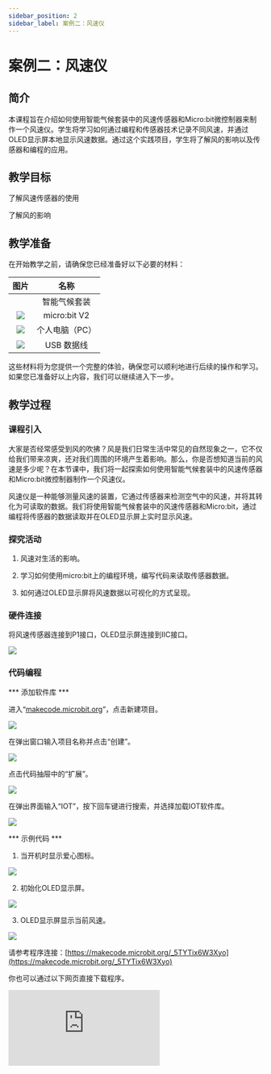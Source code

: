 ```yaml
---
sidebar_position: 2
sidebar_label: 案例二：风速仪
---
```


# 案例二：风速仪

## 简介

本课程旨在介绍如何使用智能气候套装中的风速传感器和Micro:bit微控制器来制作一个风速仪。学生将学习如何通过编程和传感器技术记录不同风速，并通过OLED显示屏本地显示风速数据。通过这个实践项目，学生将了解风的影响以及传感器和编程的应用。

## 教学目标

了解风速传感器的使用

了解风的影响

## 教学准备

在开始教学之前，请确保您已经准备好以下必要的材料：

| 图片 | 名称 |
| :-: | :-: |
|  | 智能气候套装 |
| ![](./images/microbit-smart-climate-kit-case-01-03.png) | micro:bit V2 |
| ![](./images/microbit-smart-climate-kit-case-01-04.png) | 个人电脑（PC） |
| ![](./images/microbit-smart-climate-kit-case-01-05.png) | USB 数据线 |

这些材料将为您提供一个完整的体验，确保您可以顺利地进行后续的操作和学习。如果您已准备好以上内容，我们可以继续进入下一步。

## 教学过程

### 课程引入

大家是否经常感受到风的吹拂？风是我们日常生活中常见的自然现象之一，它不仅给我们带来凉爽，还对我们周围的环境产生着影响。那么，你是否想知道当前的风速是多少呢？在本节课中，我们将一起探索如何使用智能气候套装中的风速传感器和Micro:bit微控制器制作一个风速仪。

风速仪是一种能够测量风速的装置，它通过传感器来检测空气中的风速，并将其转化为可读取的数据。我们将使用智能气候套装中的风速传感器和Micro:bit，通过编程将传感器的数据读取并在OLED显示屏上实时显示风速。

### 探究活动

1. 风速对生活的影响。

2. 学习如何使用micro:bit上的编程环境，编写代码来读取传感器数据。

3. 如何通过OLED显示屏将风速数据以可视化的方式呈现。

### 硬件连接

将风速传感器连接到P1接口，OLED显示屏连接到IIC接口。

![](./images/microbit-smart-climate-kit-case-02-06.png)

### 代码编程

*** 添加软件库 ***

进入“[makecode.microbit.org](https://makecode.microbit.org/)”，点击新建项目。

![](./images/smart-weather-station-kit-add-extension-01.png)

在弹出窗口输入项目名称并点击“创建”。

![](./images/smart-weather-station-kit-add-extension-02.png)

点击代码抽屉中的“扩展”。

![](./images/smart-weather-station-kit-add-extension-03.png)

在弹出界面输入“IOT”，按下回车键进行搜索，并选择加载IOT软件库。

![](./images/smart-weather-station-kit-add-extension-04.png)

*** 示例代码 ***

1. 当开机时显示爱心图标。

![](./images/microbit-smart-climate-kit-case-02-07.png)

2. 初始化OLED显示屏。

![](./images/microbit-smart-climate-kit-case-02-08.png)

3. OLED显示屏显示当前风速。

![](./images/microbit-smart-climate-kit-case-02-09.png)

请参考程序连接：[https://makecode.microbit.org/_5TYTix6W3Xyo](https://makecode.microbit.org/_5TYTix6W3Xyo)

你也可以通过以下网页直接下载程序。

<div
    style={{
        position: 'relative',
        paddingBottom: '60%',
        overflow: 'hidden',
    }}
>
    <iframe
        src="https://makecode.microbit.org/_5TYTix6W3Xyo"
        frameborder="0"
        sandbox="allow-popups allow-forms allow-scripts allow-same-origin"
        style={{
            position: 'absolute',
            width: '100%',
            height: '100%',
        }}
    />
</div>

*** 下载程序 ***

使用USB线连接PC和micro:bit V2。

![](./images/connect-microbit.gif)

连接成功后，电脑上会识别出一个名为`MICROBIT`的盘符。

![](./images/microbit-drive.png)

点击左下角的![](./images/download-01.png)，选择`Connect Device`。

![](./images/download-02.png)

点击![](./images/download-03.png)。

![](./images/download-04.png)

点击![](./images/download-05.png)。

![](./images/download-06.png)


在弹出窗口选择`BBC micro:bit CMSIS-DAP`，然后选择连接，至此，我们的micro:bit就已经连接成功。

![](./images/download-07.png)

点击下载程序。

![](./images/download-08.png)

### 团队合作与展示

学生分成小组，共同完成案例的制作和程序编写。

鼓励学生之间相互合作、交流和分享经验。

每个小组有机会向其他小组展示他们制作的案例，并演示。

*** 预期效果：连接电源后，micro:bit的LED矩阵先显示爱心，然后根据当前风速在OLED显示屏上显示当前风速。 ***

（GIF动图）

### 总结与反思

回顾课程内容，提醒学生掌握了哪些知识和技能。

引导学生讨论他们在制作过程中遇到的问题和困难，以及如何解决这些问题。

引导学生思考不同风速的情况下，风对人们生活的影响。

## 扩展知识

### 风速对生活的影响

风速是指风的运动速度，它对我们的生活和周围环境有着广泛的影响。以下是一些风速对生活的影响的例子：

温度感受：当风速较高时，风会带走我们周围的热空气，使得我们感觉更凉爽。这就是为什么在炎热的夏天，微风能够给人们带来舒适感。

自然通风：适当的风速可以促进空气流通，有助于室内通风。在没有空调或风扇的情况下，微风可以帮助人们感到清爽，并减轻闷热的感觉。

风能利用：高风速是风能发电的重要条件。通过风力发电机，可以将风转化为电力，为我们的能源需求提供可再生的清洁能源。

交通运输：风速对航空和航海等交通运输方式有着重要的影响。强风和风暴可能会导致航班延误或取消，船只也需要根据风速调整航行方向和速度。

植物传播：风可以帮助植物传播花粉和种子。某些植物依赖风力将花粉传播到其他花朵上，从而实现繁殖。风也可以将植物的种子吹散到远离母体的地方，帮助植物扩散种群。

天气变化：风速是天气系统中的一个重要因素，它可以影响气温、降水和云层形成等。例如，强风可以改变云层的形态和移动速度，也会对降水分布产生影响。

这些只是风速对生活的一些常见影响，实际上，风速还与气象、环境、建筑设计等领域密切相关。通过了解风速的影响，我们可以更好地适应和利用自然环境，为我们的生活和工作创造更好的条件。


### 风速对应的等级

风速通常以不同等级来描述，这些等级基于国际上广泛采用的风力等级表。以下是风速对应的常见等级：

无风（Calm）：风速小于1节（小于1.15公里/小时）。

特征：树叶静止，烟直上。
微风（Light breeze）：风速为1-3节（1.15-3.45公里/小时）。

特征：树叶轻微摆动，可以感觉到微风吹过。
微弱风（Gentle breeze）：风速为4-6节（4.6-7.75公里/小时）。

特征：树叶和小树枝摆动，可以感受到明显的风吹动。
和风（Moderate breeze）：风速为7-10节（8.05-11.5公里/小时）。

特征：树枝和较大的叶子摆动，感觉到明显的风力。
温和风（Fresh breeze）：风速为11-16节（12.65-18.5公里/小时）。

特征：整棵树摇动，风吹动时有些困难。
强风（Strong breeze）：风速为17-21节（19.55-24.4公里/小时）。

特征：树木摇动，步行时有些困难。
疾风（High wind）：风速为22-27节（25.3-31.15公里/小时）。

特征：行走困难，风吹动时有明显的阻力。
大风（Gale）：风速为28-33节（32.2-38.25公里/小时）。

特征：树木摇晃，行走困难。
狂风（Strong gale）：风速为34-40节（39.15-46.3公里/小时）。

特征：大树摇晃，行走困难。
暴风（Storm）：风速为41-47节（47.2-54.35公里/小时）。

特征：大树折断，行走极为困难。
飓风（Hurricane）：风速大于或等于48节（55.45公里/小时以上）。

特征：破坏性风暴，严重影响人类和建筑物。
这些风力等级可以帮助人们理解和描述风的强度，并在气象预报、海上航行、户外活动等方面提供重要参考。需要注意的是，风速的实际影响还取决于其他因素，如风向、地形等。
